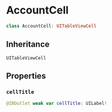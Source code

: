 # AccountCell

``` swift
class AccountCell: UITableViewCell 
```

## Inheritance

`UITableViewCell`

## Properties

### `cellTitle`

``` swift
@IBOutlet weak var cellTitle: UILabel!
```
